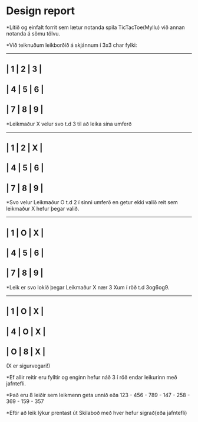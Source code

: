 # Design report #

*Lítið og einfalt forrit sem lætur notanda spila TicTacToe(Myllu) við annan notanda á sömu tölvu.

*Við teiknuðum leikborðið á skjánnum í 3x3 char fylki:

-------------
| 1 | 2 | 3 |
-------------
| 4 | 5 | 6 |
-------------
| 7 | 8 | 9 |
-------------

*Leikmaður X velur svo t.d 3 til að leika sína umferð

-------------
| 1 | 2 | X |
-------------
| 4 | 5 | 6 |
-------------
| 7 | 8 | 9 |
-------------

*Svo velur Leikmaður O t.d 2 í sinni umferð en getur ekki valið reit sem leikmaður X hefur þegar valið.

-------------
| 1 | O | X |
-------------
| 4 | 5 | 6 |
-------------
| 7 | 8 | 9 |
-------------

*Leik er svo lokið þegar Leikmaður X nær 3 Xum í röð t.d 3og6og9.

-------------
| 1 | O | X |
-------------
| 4 | O | X |
-------------
| O | 8 | X |
-------------
(X er sigurvegari!)

 *Ef allir reitir eru fylltir og enginn hefur náð 3 í röð endar leikurinn með jafntefli.

*Það eru 8 leiðir sem leikmenn geta unnið eða 
123 - 456 - 789 - 147 - 258 - 369 - 159 - 357

*Eftir að leik lýkur prentast út Skilaboð með hver hefur sigrað(eða jafntefli)
